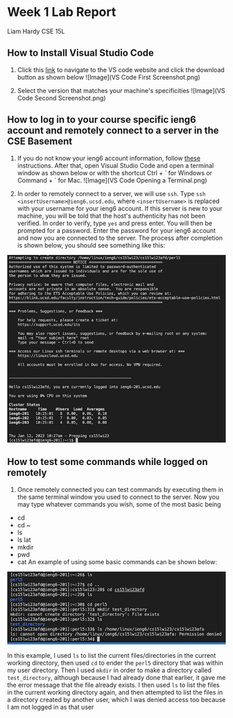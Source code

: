 # Week 1 Lab Report
Liam Hardy
CSE 15L


## How to Install Visual Studio Code

1. Click this [link](https://code.visualstudio.com/) to navigate to the VS code website and click the download button as shown below 
![Image](VS Code First Screenshot.png)

3. Select the version that matches your machine's specificities
![Image](VS Code Second Screenshot.png)

## How to log in to your course specific ieng6 account and remotely connect to a server in the CSE Basement

1. If you do not know your ieng6 account information, follow [these](https://docs.google.com/document/d/1hs7CyQeh-MdUfM9uv99i8tqfneos6Y8bDU0uhn1wqho/edit) instructions. After that, open Visual Studio Code and open a terminal window as shown below or with the shortcut Ctrl + \` for Windows or Command + \` for Mac.
![Image](VS Code Opening a Terminal.png)

2. In order to remotely connect to a server, we will use `ssh`. Type `ssh <insertUsername>@ieng6.ucsd.edu`, where `<insertUsername>` is replaced with your username for your ieng6 account. If this server is new to your machine, you will be told that the host's authenticity has not been verified. In order to verify, type `yes` and press enter. You will then be prompted for a password. Enter the password for your ieng6 account and now you are connected to the server. The process after completion is shown below, you should see something like this:  

![Image](AfterLogin.png)


## How to test some commands while logged on remotely
1. Once remotely connected you can test commands by executing them in the same terminal window you used to connect to the server. Now you may type whatever commands you wish, some of the most basic being
- cd
- cd ~
- ls
- ls lat
- mkdir
- pwd
- cat
An example of using some basic commands can be shown below:  

![Image](TestSomeCommands.png)  

In this example, I used `ls` to list the current files/directories in the current working directory, then used `cd` to ender the `perl5` directory that was within my user directory. Then I used `mkdir` in order to make a directory called `test_directory`, although because I had already done that earlier, it gave me the error message that the file already exists.
I then used `ls` to list the files in the current working directory again, and then attempted to list the files in a directory created by another user, which I was denied access too because I am not logged in as that user

